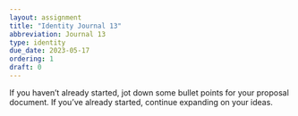 ```yaml
---
layout: assignment
title: "Identity Journal 13"
abbreviation: Journal 13
type: identity
due_date: 2023-05-17
ordering: 1
draft: 0
---
```


If you haven’t already started, jot down some bullet points for your proposal document. If you’ve already started, continue expanding on your ideas.
